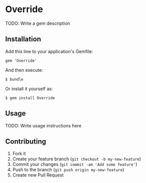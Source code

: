 # Override

TODO: Write a gem description

## Installation

Add this line to your application's Gemfile:

    gem 'Override'

And then execute:

    $ bundle

Or install it yourself as:

    $ gem install Override

## Usage

TODO: Write usage instructions here

## Contributing

1. Fork it
2. Create your feature branch (`git checkout -b my-new-feature`)
3. Commit your changes (`git commit -am 'Add some feature'`)
4. Push to the branch (`git push origin my-new-feature`)
5. Create new Pull Request
